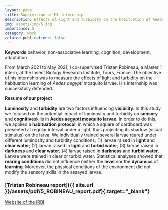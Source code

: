 ```yaml
---
layout: page
title: Supervision of M1 internship
description: Effects of light and turbidity on the habituation of Aedes aegypti mosquito larvae
img: assets/img/5.jpg
importance: 5
category: work
related_publications: false
---
```

**Keywords** behavior, non-associative learning, cognition, development, adaptation

From March 2021 to May 2021, I co-supervised Tristan Robineau, a Master 1 intern, at the Insect Biology Research Institute, Tours, France. The objective of his internship was to measure the effects of light and turbidity on the habituation learning of _Aedes aegypti_ mosquito larvae. His internship was successfully defended.

**Resume of our project**

**Luminosity** and **turbidity** are two factors influencing **visibility**. In this study, we focused on the potential impact of luminosity and turbidity on **sensory** and **cognitive**skills in **Aedes aegypti mosquito larvae**. In order to do this, we applied a **habituation protocol**, in which a square of cardboard was presented at regular interval under a light, thus projecting its shadow (visual stimulus) on the larva. We individually trained several larvae reared under different luminosity and turbidity conditions; (1) larvae raised in **light** and **clear water**; (2) larvae raised in **light** and **turbid water**; (3) larvae raised in **darkness** and **clear water**; (4) larvae raised in **darkness** and **turbid water**. Larvae were trained in clear or turbid water. Statistical analyses showed that **rearing conditions** did not influence neither the **level** nor the **dynamics** of **learning**. Moreover, the physical conditions of the environment did not modify the sensory skills in the assayed larvae.

### <span>[Tristan Robineau report]({{ site.url }}/assets/pdf/5_ROBINEAU_report.pdf){:target="\_blank"}</span>

[Website of the IRBI](https://irbi.univ-tours.fr/version-francaise/recherche/equipe-3-inov)
